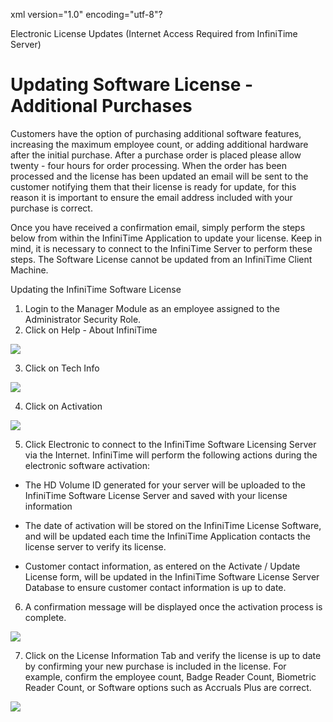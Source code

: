 xml version="1.0" encoding="utf-8"?





Electronic License Updates (Internet Access Required from InfiniTime Server)




# Updating Software License - Additional Purchases

Customers have the option of purchasing additional software features, increasing the maximum employee count, or adding additional hardware after the initial purchase. After a purchase order is placed please allow twenty - four hours for order processing. When the order has been processed and the license has been updated an email will be sent to the customer notifying them that their license is ready for update, for this reason it is important to ensure the email address included with your purchase is correct.

Once you have received a confirmation email, simply perform the steps below from within the InfiniTime Application to update your license. Keep in mind, it is necessary to connect to the InfiniTime Server to perform these steps. The Software License cannot be updated from an InfiniTime Client Machine.

Updating the InfiniTime Software License

1. Login to the Manager Module as an employee assigned to the Administrator Security Role.
2. Click on Help - About InfiniTime

![](/img/INST_CH8_ElectronicActivation_1.gif)

3. Click on Tech Info

![](/img/INSTCH8_ElectronicActivation_Last.gif)

4. Click on Activation

![](/img/INST_CH8_ElectronicActivation_3.gif)

5. Click Electronic to connect to the InfiniTime Software Licensing Server via the Internet. InfiniTime will perform the following actions during the electronic software activation:

* The HD Volume ID generated for your server will be uploaded to the InfiniTime Software License Server and saved with your license information

* The date of activation will be stored on the InfiniTime License Software, and will be updated each time the InfiniTime Application contacts the license server to verify its license.

* Customer contact information, as entered on the Activate / Update License form, will be updated in the InfiniTime Software License Server Database to ensure customer contact information is up to date.

6. A confirmation message will be displayed once the activation process is complete.

![](/img/INST_CH8_ElectronicActivation_1.gif)

7. Click on the License Information Tab and verify the license is up to date by confirming your new purchase is included in the license. For example, confirm the employee count, Badge Reader Count, Biometric Reader Count, or Software options such as Accruals Plus are correct.

![](/img/INSTCH8_ElectronicActivation_Last.gif)